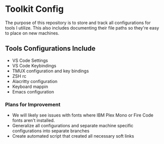 # Toolkit Config

The purpose of this repository is to store and track all configurations for 
tools I utilize. This also includes documenting their file paths so they're
easy to place on new machines.

## Tools Configurations Include
* VS Code Settings
* VS Code Keybindings
* TMUX configuration and key bindings
* ZSH rc
* Alacritty configuration
* Keyboard mappin
* Emacs configuration

### Plans for Improvement
* We will likely see issues with fonts where IBM Plex Mono or Fire Code fonts aren't installed.
* Generalize all configurations and separate machine specific configurations into separate branches
* Create automated script that created all necessary soft links
